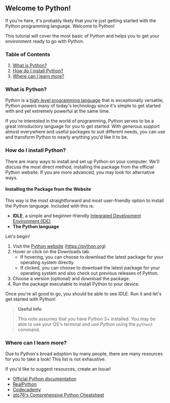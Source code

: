 ## Welcome to Python!

If you're here, it's probably likely that you're just getting started with the Python programming language. Welcome to Python!

This tutorial will cover the most basic of Python and helps you to get your environment ready to go with Python.

### Table of Contents

1. [What is Python?](#what-is-python)
2. [How do I install Python?](#how-do-i-install-python)
3. [Where can I learn more?](#where-can-i-learn-more)

### What is Python?

Python is a [high-level programming language](https://en.wikipedia.org/wiki/High-level_programming_language) that is exceptionally versatile; Python powers many of today's technology since it's simple to get started with and yet extremely powerful at the same time.

If you're interested in the world of programming, Python serves to be a great introductory language for you to get started. With generous support almost everywhere and useful packages to suit different needs, you can use and transform Python to nearly anything you'd like it to be.

### How do I install Python?

There are many ways to install and set up Python on your computer. We'll discuss the most direct method, installing the package from the official Python website. If you are more advanced, you may look for alternative ways.

#### Installing the Package from the Website

This way is the most straightforward and most user-friendly option to install the Python language. Included with this is:

- **IDLE**, a simple and beginner-friendly [Integrated Development Environment (IDE)](https://en.wikipedia.org/wiki/Integrated_development_environment)
- **The Python language**

Let's begin!

1. Visit the [Python website](https://python.org) (https://python.org)
2. Hover or click on the Downloads tab.
    - If hovering, you can choose to download the latest package for your operating system directly.
    - If clicked, you can choose to download the latest package for your operating system and also check out previous releases of Python.
3. Choose a version (optional) and download the package.
4. Run the package executable to install Python to your device.

Once you're all good to go, you should be able to see IDLE. Run it and let's get started with Python!

> **Useful Info**
>
> This note assumes that you have Python 3+ installed. You may be able to use your OS's terminal and use Python using the `python3` command. 

### Where can I learn more?

Due to Python's broad adoption by many people, there are many resources for you to take a look! This list is not exhaustive.

If you'd like to suggest resources, create an Issue!

- [Official Python documentation](https://docs.python.org/3/)
- [RealPython](https://realpython.com/)
- [Codecademy](https://codecademy.com/)
- [gto76's Comprehensive Python Cheatsheet](https://github.com/gto76/python-cheatsheet)